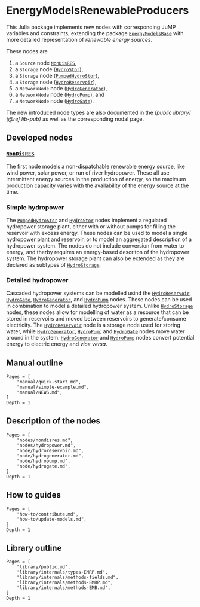 # EnergyModelsRenewableProducers

This Julia package implements new nodes with corresponding JuMP variables and constraints, extending the package [`EnergyModelsBase`](https://energymodelsx.github.io/EnergyModelsBase.jl/) with more detailed representation of *renewable energy sources*.

These nodes are

1. a `Source` node [`NonDisRES`](@ref),
2. a `Storage` node ([`HydroStor`](@ref)),
3. a `Storage` node ([`PumpedHydroStor`](@ref)),
4. a `Storage` node ([`HydroReservoir`](@ref)),
5. a `NetworkNode` node ([`HydroGenerator`](@ref)),
6. a `NetworkNode` node ([`HydroPump`](@ref)), and
7. a `NetworkNode` node ([`HydroGate`](@ref)).

The new introduced node types are also documented in the *[public library](@ref lib-pub)* as well as the corresponding nodal page.

## Developed nodes

### [`NonDisRES`](@ref)

The first node models a non-dispatchable renewable energy source, like wind power, solar power, or run of river hydropower.
These all use intermittent energy sources in the production of energy, so the maximum production capacity varies with the availability of the energy source at the time.

### Simple hydropower

The [`PumpedHydroStor`](@ref) and [`HydroStor`](@ref) nodes implement a regulated hydropower storage plant, either with or without pumps for filling the reservoir with excess energy. These nodes can be used to model a single hydropower plant and reservoir, or to model an aggregated description of a hydropower system. The nodes do not include conversion from water to energy, and therby requires an energy-based descriton of the hydropower system.
The hydropower storage plant can also be extended as they are declared as subtypes of [`HydroStorage`](@ref).

### Detailed hydropower

Cascaded hydropower systems can be modelled usind the [`HydroReservoir`](@ref), [`HydroGate`](@ref), [`HydroGenerator`](@ref), and [`HydroPump`](@ref) nodes.
These nodes can be used in combination to model a detailed hydropower system.
Unlike [`HydroStorage`](@ref) nodes, these nodes allow for modelling of water as a resource that can be stored in reservoirs and moved between reservoirs to generate/consume electricity.
The [`HydroReservoir`](@ref) node is a storage node used for storing water, while [`HydroGenerator`](@ref), [`HydroPump`](@ref) and [`HydroGate`](@ref) nodes move water around in the system.
[`HydroGenerator`](@ref) and [`HydroPump`](@ref) nodes convert potential energy to electric energy and *vice versa*.

## Manual outline

```@contents
Pages = [
    "manual/quick-start.md",
    "manual/simple-example.md",
    "manual/NEWS.md",
]
Depth = 1
```

## Description of the nodes

```@contents
Pages = [
    "nodes/nondisres.md",
    "nodes/hydropower.md",
    "node/hydroreservoir.md",
    "node/hydrogenerator.md",
    "node/hydropump.md",
    "node/hydrogate.md",
]
Depth = 1
```

## How to guides

```@contents
Pages = [
    "how-to/contribute.md",
    "how-to/update-models.md",
]
Depth = 1
```

## Library outline

```@contents
Pages = [
    "library/public.md",
    "library/internals/types-EMRP.md",
    "library/internals/methods-fields.md",
    "library/internals/methods-EMRP.md",
    "library/internals/methods-EMB.md",
]
Depth = 1
```
